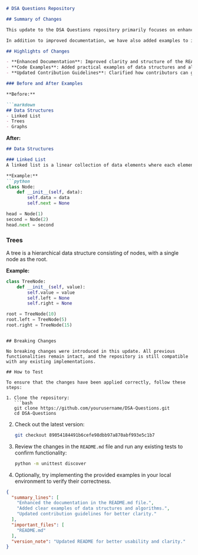 ```markdown
# DSA Questions Repository

## Summary of Changes

This update to the DSA Questions repository primarily focuses on enhancing the documentation in the `README.md` file to provide clearer guidance and improved usability for developers and contributors. The changes aim to streamline the onboarding process for new users and improve the overall structure of the README, making it easier to navigate and understand the purpose and functionality of the repository.

In addition to improved documentation, we have also added examples to illustrate common data structures and algorithms, showcasing their usage and expected outputs. This not only aids in comprehension but also serves as a quick reference for users looking to implement similar solutions in their projects.

## Highlights of Changes

- **Enhanced Documentation**: Improved clarity and structure of the README for better user experience.
- **Code Examples**: Added practical examples of data structures and algorithms to illustrate their usage.
- **Updated Contribution Guidelines**: Clarified how contributors can get involved and the process for submitting changes.

### Before and After Examples

**Before:**

```markdown
## Data Structures
- Linked List
- Trees
- Graphs
```

**After:**

```markdown
## Data Structures

### Linked List
A linked list is a linear collection of data elements where each element points to the next. 

**Example:**
```python
class Node:
    def __init__(self, data):
        self.data = data
        self.next = None

head = Node(1)
second = Node(2)
head.next = second
```

### Trees
A tree is a hierarchical data structure consisting of nodes, with a single node as the root.

**Example:**
```python
class TreeNode:
    def __init__(self, value):
        self.value = value
        self.left = None
        self.right = None

root = TreeNode(10)
root.left = TreeNode(5)
root.right = TreeNode(15)
```
```

## Breaking Changes

No breaking changes were introduced in this update. All previous functionalities remain intact, and the repository is still compatible with any existing implementations.

## How to Test

To ensure that the changes have been applied correctly, follow these steps:

1. Clone the repository:
   ```bash
   git clone https://github.com/yourusername/DSA-Questions.git
   cd DSA-Questions
   ```

2. Check out the latest version:
   ```bash
   git checkout 89054184491b6cefe98dbb97a870abf993e5c1b7
   ```

3. Review the changes in the `README.md` file and run any existing tests to confirm functionality:
   ```bash
   python -m unittest discover
   ```

4. Optionally, try implementing the provided examples in your local environment to verify their correctness.

```json
{
  "summary_lines": [
    "Enhanced the documentation in the README.md file.",
    "Added clear examples of data structures and algorithms.",
    "Updated contribution guidelines for better clarity."
  ],
  "important_files": [
    "README.md"
  ],
  "version_note": "Updated README for better usability and clarity."
}
```
```